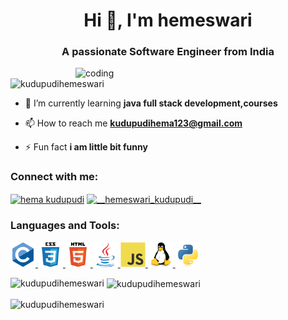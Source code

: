 <h1 align="center">Hi 👋, I'm hemeswari</h1>
<h3 align="center">A passionate Software Engineer from India</h3>
<img align="right"alt="coding"width="400"src="![image](https://github.com/kudupudihemeswari/kudupudihemeswari/assets/152505303/8a660df4-2952-4bcb-9c4f-f7b058f87afe)
">

<p align="left"> <img src="https://komarev.com/ghpvc/?username=kudupudihemeswari&label=Profile%20views&color=0e75b6&style=flat" alt="kudupudihemeswari" /> </p>

- 🌱 I’m currently learning **java full stack development,courses**

- 📫 How to reach me **kudupudihema123@gmail.com**

- ⚡ Fun fact **i am little bit funny**

<h3 align="left">Connect with me:</h3>
<p align="left">
<a href="https://linkedin.com/in/hema kudupudi" target="blank"><img align="center" src="https://raw.githubusercontent.com/rahuldkjain/github-profile-readme-generator/master/src/images/icons/Social/linked-in-alt.svg" alt="hema kudupudi" height="30" width="40" /></a>
<a href="https://instagram.com/__hemeswari_kudupudi__" target="blank"><img align="center" src="https://raw.githubusercontent.com/rahuldkjain/github-profile-readme-generator/master/src/images/icons/Social/instagram.svg" alt="__hemeswari_kudupudi__" height="30" width="40" /></a>
</p>

<h3 align="left">Languages and Tools:</h3>
<p align="left"> <a href="https://www.cprogramming.com/" target="_blank" rel="noreferrer"> <img src="https://raw.githubusercontent.com/devicons/devicon/master/icons/c/c-original.svg" alt="c" width="40" height="40"/> </a> <a href="https://www.w3schools.com/css/" target="_blank" rel="noreferrer"> <img src="https://raw.githubusercontent.com/devicons/devicon/master/icons/css3/css3-original-wordmark.svg" alt="css3" width="40" height="40"/> </a> <a href="https://www.w3.org/html/" target="_blank" rel="noreferrer"> <img src="https://raw.githubusercontent.com/devicons/devicon/master/icons/html5/html5-original-wordmark.svg" alt="html5" width="40" height="40"/> </a> <a href="https://www.java.com" target="_blank" rel="noreferrer"> <img src="https://raw.githubusercontent.com/devicons/devicon/master/icons/java/java-original.svg" alt="java" width="40" height="40"/> </a> <a href="https://developer.mozilla.org/en-US/docs/Web/JavaScript" target="_blank" rel="noreferrer"> <img src="https://raw.githubusercontent.com/devicons/devicon/master/icons/javascript/javascript-original.svg" alt="javascript" width="40" height="40"/> </a> <a href="https://www.linux.org/" target="_blank" rel="noreferrer"> <img src="https://raw.githubusercontent.com/devicons/devicon/master/icons/linux/linux-original.svg" alt="linux" width="40" height="40"/> </a> <a href="https://www.python.org" target="_blank" rel="noreferrer"> <img src="https://raw.githubusercontent.com/devicons/devicon/master/icons/python/python-original.svg" alt="python" width="40" height="40"/> </a> </p>

<p><img align="left" src="https://github-readme-stats.vercel.app/api/top-langs?username=kudupudihemeswari&show_icons=true&locale=en&layout=compact" alt="kudupudihemeswari" /></p>

<p>&nbsp;<img align="center" src="https://github-readme-stats.vercel.app/api?username=kudupudihemeswari&show_icons=true&locale=en" alt="kudupudihemeswari" /></p>

<p><img align="center" src="https://github-readme-streak-stats.herokuapp.com/?user=kudupudihemeswari&" alt="kudupudihemeswari" /></p>

